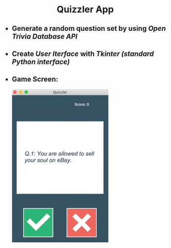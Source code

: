 <h1 align="center">Quizzler App</h1>
<ul>
  <h2><li>Generate a random question set by using <em>Open Trivia Database API</em></li></h2>
  <h2><li>Create <em>User Iterface</em> with <em>Tkinter (standard Python interface)</em></li></h2>
  <h2><li>Game Screen: </li></h2>
  <img src="https://github.com/jungheeyu/python-projects/blob/main/quizzler_app/images/quizzler.gif" width="300px">
</ul>
